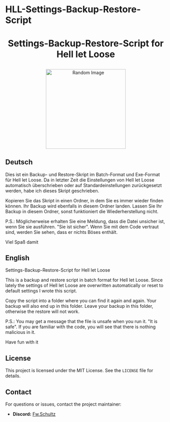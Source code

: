 # HLL-Settings-Backup-Restore-Script

<h1 align="center" style="font-weight: bold;">Settings-Backup-Restore-Script for Hell let Loose</h1>

<p align="center"></p>

<h2 id="layout"></h2>

<p align="center">
<img src="https://avatars.githubusercontent.com/u/66743742?v=4" alt="Random Image" width="250px">
</p>

## Deutsch
Dies ist ein Backup- und Restore-Skript im Batch-Format und Exe-Format für Hell let Loose. 
Da in letzter Zeit die Einstellungen von Hell let Loose automatisch überschrieben oder auf Standardeinstellungen zurückgesetzt werden, habe ich dieses Skript geschrieben.

Kopieren Sie das Skript in einen Ordner, in dem Sie es immer wieder finden können. 
Ihr Backup wird ebenfalls in diesem Ordner landen. Lassen Sie Ihr Backup in diesem Ordner, sonst funktioniert die Wiederherstellung nicht.

P.S.: Möglicherweise erhalten Sie eine Meldung, dass die Datei unsicher ist, wenn Sie sie ausführen. "Sie ist sicher".
Wenn Sie mit dem Code vertraut sind, werden Sie sehen, dass er nichts Böses enthält.

Viel Spaß damit 

## English
Settings-Backup-Restore-Script for Hell let Loose

This is a backup and restore script in batch format for Hell let Loose. 
Since lately the settings of Hell let Loose are overwritten automatically or reset to default settings I wrote this script.

Copy the script into a folder where you can find it again and again. 
Your backup will also end up in this folder. Leave your backup in this folder, otherwise the restore will not work.

P.S.: You may get a message that the file is unsafe when you run it. "It is safe".
If you are familiar with the code, you will see that there is nothing malicious in it.

Have fun with it

## License

This project is licensed under the MIT License. See the `LICENSE` file for details.

## Contact

For questions or issues, contact the project maintainer:

- **Discord:** [Fw.Schultz](https://discord.gg/tKhMCr2ZYZ)
